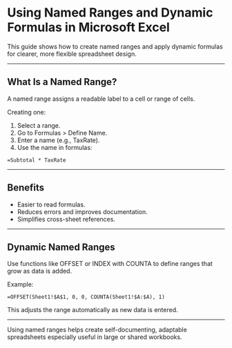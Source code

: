 # Using Named Ranges and Dynamic Formulas in Microsoft Excel

This guide shows how to create named ranges and apply dynamic formulas for clearer, more flexible spreadsheet design.

---

## What Is a Named Range?

A named range assigns a readable label to a cell or range of cells.

Creating one:
1. Select a range.
2. Go to Formulas > Define Name.
3. Enter a name (e.g., TaxRate).
4. Use the name in formulas:
```
=Subtotal * TaxRate
```

---

## Benefits

- Easier to read formulas.
- Reduces errors and improves documentation.
- Simplifies cross-sheet references.

---

## Dynamic Named Ranges

Use functions like OFFSET or INDEX with COUNTA to define ranges that grow as data is added.

Example:
```
=OFFSET(Sheet1!$A$1, 0, 0, COUNTA(Sheet1!$A:$A), 1)
```

This adjusts the range automatically as new data is entered.

---

Using named ranges helps create self-documenting, adaptable spreadsheets especially useful in large or shared workbooks.
